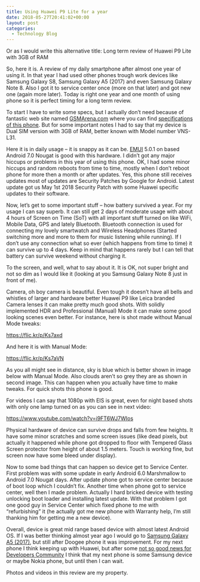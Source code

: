 ```yaml
---
title: Using Huawei P9 Lite for a year
date: 2018-05-27T20:41:02+00:00
layout: post
categories:
  - Technology Blog
---
```

Or as I would write this alternative title: Long term review of Huawei P9 Lite with 3GB of RAM

So, here it is. A review of my daily smartphone after almost one year of using it. In that year I had used other phones trough work devices like Samsung Galaxy S8, Samsung Galaxy A5 (2017) and even Samsung Galaxy Note 8. Also I got it to service center once (more on that later) and got new one (again more later). Today is right one year and one month of using phone so it is perfect timing for a long term review.<!--more-->

To start I have to write some specs, but I actually don&#8217;t need because of fantastic web site named <a href="https://www.gsmarena.com/" rel="nofollow">GSMArena.com</a> where you can find <a href="https://www.gsmarena.com/huawei_p9_lite-7983.php#vns-l31" rel="nofollow">specifications of this phone</a>. But for some important notes I had to say that my device is Dual SIM version with 3GB of RAM, better known with Model number VNS-L31.

Here it is in daily usage &#8211; it is snappy as it can be. <a href="https://en.wikipedia.org/wiki/Huawei_EMUI" rel="nofollow">EMUI</a> 5.0.1 on based Android 7.0 Nougat is good with this hardware. I didn&#8217;t got any major hiccups or problems in this year of using this phone. OK, I had some minor hiccups and random reboots from time to time, mostly when I don&#8217;t reboot phone for more then a month or after updates. Yes, this phone still receives updates most of updates are Security Patches by Google for Android. Latest update got us May 1st 2018 Security Patch with some Huawei specific updates to their software.

Now, let&#8217;s get to some important stuff &#8211; how battery survived a year. For my usage I can say superb. It can still get 2 days of moderate usage with about 4 hours of Screen on Time (SoT) with all important stuff turned on like WiFi, Mobile Data, GPS and lately Bluetooth. Bluetooth connection is used for connecting my lovely smartwatch and Wireless Headphones (Started switching more and more to them for music listening while running). If I don&#8217;t use any connection what so ever (which happens from time to time) it can survive up to 4 days. Keep in mind that happens rarely but I can tell that battery can survive weekend without charging it.

To the screen, and well, what to say about it. It is OK, not super bright and not so dim as I would like it (looking at you Samsung Galaxy Note 8 just in front of me).

Camera, oh boy camera is beautiful. Even tough it doesn&#8217;t have all bells and whistles of larger and hardware better Huawei P9 like Leica branded Camera lenses it can make pretty much good shots. With solidly implemented HDR and Professional (Manual) Mode it can make some good looking scenes even better. For instance, here is shot made without Manual Mode tweaks:

<a href="https://flic.kr/p/Ks7axd" rel="nofollow">https://flic.kr/p/Ks7axd</a>

And here it is with Manual Mode:

<a href="https://flic.kr/p/Ks7aVN" rel="nofollow">https://flic.kr/p/Ks7aVN</a>

As you all might see in distance, sky is blue which is better shown in image below with Manual Mode. Also clouds aren&#8217;t so grey they are as shown in second image. This can happen when you actually have time to make tweaks. For quick shots this phone is good.

For videos I can say that 1080p with EIS is great, even for night based shots with only one lamp turned on as you can see in next video:

<a href="https://www.youtube.com/watch?v=i9FT6WJ7WIo" rel="nofollow">https://www.youtube.com/watch?v=i9FT6WJ7WIos</a>

Physical hardware of device can survive drops and falls from few heights. It have some minor scratches and some screen issues (like dead pixels, but actually it happened while phone got dropped to floor with Tempered Glass Screen protector from height of about 1.5 meters. Touch is working fine, but screen now have some bleed under display).

Now to some bad things that can happen so device get to Service Center. First problem was with some update in early Android 6.0 Marshmallow to Android 7.0 Nougat days. After update phone got to service center because of boot loop which I couldn&#8217;t fix. Another time when phone got to service center, well then I made problem. Actually I hard bricked device with testing unlocking boot loader and installing latest update. With that problem I got one good guy in Service Center which fixed phone to me with &#8220;refurbishing&#8221; it (he actually got me new phone with Warranty help, I&#8217;m still thanking him for getting me a new device).

Overall, device is great mid range based device with almost latest Android OS. If I was better thinking almost year ago I would go to <a href="https://www.gsmarena.com/samsung_galaxy_a5_(2017)-8494.php" rel="nofollow">Samsung Galaxy A5 (2017)</a>, but still after Doogee phone it was improvement. For my next phone I think keeping up with Huawei, but after some <a href="https://www.androidpolice.com/2018/05/24/huawei-halts-bootloader-unlock-program-indefinitely/" rel="nofollow">not so good news for Developers Community</a> I think that my next phone is some Samsung device or maybe Nokia phone, but until then I can wait.

Photos and videos in this review are my property.